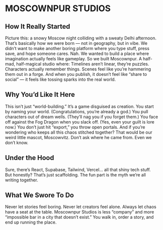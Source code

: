 # MOSCOWNPUR STUDIOS
## How It Really Started

Picture this: a snowy Moscow night colliding with a sweaty Delhi afternoon. That’s basically how we were born — not in geography, but in vibe.
We didn’t want to make another boring platform where you type stuff, press save, and hope someone cares. Nah. We wanted to build a place where imagination actually feels like gameplay.
So we built Moscownpur. A half-mad, half-magical studio where:
Timelines aren’t linear, they’re puzzles.
Characters actually remember things.
Scenes feel like you’re hammering them out in a forge.
And when you publish, it doesn’t feel like “share to social” — it feels like tossing sparks into the real world.

## Why You’d Like It Here

This isn’t just “world-building.” It’s a game disguised as creation.
You start by naming your world. (Congratulations, you’re already a god.)
You pull characters out of dream wells. (They’ll nag you if you forget them.)
You face off against the Fog Dragon when you slack off. (Yes, even your guilt is lore now.)
You don’t just hit “export,” you throw open portals.
And if you’re wondering who keeps all this chaos stitched together? That would be our weird little mascot, Moscowvitz. Don’t ask where he came from. Even we don’t know.

## Under the Hood

Sure, there’s React, Supabase, Tailwind, Vercel… all that shiny tech stuff. But honestly? That’s just scaffolding. The fun part is the myth we’re all writing together.

## What We Swore To Do

Never let stories feel boring.
Never let creators feel alone.
Always let chaos have a seat at the table.
Moscownpur Studios is less “company” and more “impossible bar in a city that doesn’t exist.” You walk in, order a story, and end up running the place.
